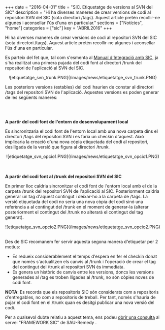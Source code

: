 +++
date        = "2016-04-01"
title       = "SIC. Etiquetatge de versions al SVN del SIC"
description = "Hi ha diverses maneres de crear versions de codi al repositori SVN del SIC (sota directori /tags). Aquest article pretén recollir-ne algunes i aconsellar l'ús d'una en particular."
sections    = ["Notícies", "home"]
categories  = ["sic"]
key         = "ABRIL2016"
+++


Hi ha diverses maneres de crear versions de codi al repositori SVN del SIC (sota directori /tags). Aquest article pretén recollir-ne algunes i aconsellar l'ús d'una en particular.

Es parteix del fet que, tal com s'esmenta al [Manual d'Integració amb SIC](http://canigo.ctti.gencat.cat/related/sic/manual-integracio.pdf), ja s'ha realitzat una primera pujada del codi font al directori /trunk del repositori de l'aplicació al SVN del SIC.
<center>![etiquetatge_svn_trunk.PNG](/images/news/etiquetatge_svn_trunk.PNG)</center>

Les posteriors versions (estables) del codi haurien de constar al directori /tags del repositori SVN de l'aplicació. Aquestes versions es poden generar de les següents maneres:

<br/>
<br/>

**A partir del codi font de l'entorn de desenvolupament local**

Es sincronitzaria el codi font de l'entorn local amb una nova carpeta dins el directori /tags del repositori SVN i es faria un checkin d'aquest. Això implicaria la creació d'una nova còpia etiquetada del codi al repositori, deslligada de la versió que figura al directori /trunk.
<center>![etiquetatge_svn_opcio1.PNG](/images/news/etiquetatge_svn_opcio1.PNG)</center>

<br/>
<br/>

**A partir del codi font al /trunk del repositori SVN del SIC**

En primer lloc caldria sincronitzar el codi font de l'entorn local amb el de la carpeta /trunk del repositori SVN de l'aplicació al SIC. Posteriorment caldria generar un tag d'aquest contingut i deixar-ho a la carpeta de /tags. La versió etiquetada del codi no seria una nova còpia del codi sinó una referència a al contingut del /trunk en el moment de generar-la (alterar posteriorment el contingut del /trunk no alterarà el contingut del tag generat).
<center>![etiquetatge_svn_opcio2.PNG](/images/news/etiquetatge_svn_opcio2.PNG)</center>

<br/>


Des de SIC recomanem fer servir aquesta segona manera d'etiquetar per 2 motius:

* Es redueix considerablement el temps d'espera en fer el checkin donat que només s'actualitzen els canvis al /trunk i l'operació de crear el tag del contingut del /trunk al repositori SVN és immediata.
* Es genera un històric de canvis entre les versions, doncs les versions generades al /tag es troben lligades al /trunk, no són còpies noves de codi font.

**NOTA**: Es recorda que els repositoris SIC són considerats com a repositoris d'entregables, no com a repositoris de treball. Per tant, només s'hauria de pujar el codi font en el /trunk quan es desitgi publicar una nova versió del codi.

Per a qualsevol dubte relatiu a aquest tema, ens podeu [obrir una consulta](http://canigo.ctti.gencat.cat/sic/peticions/) al servei "FRAMEWORK SIC" de SAU-Remedy .
